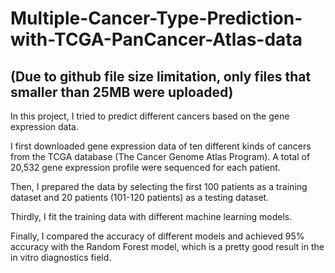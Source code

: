 # Multiple-Cancer-Type-Prediction-with-TCGA-PanCancer-Atlas-data

## (Due to github file size limitation, only files that smaller than 25MB were uploaded)

In this project, I tried to predict different cancers based on the gene expression data.

I first downloaded gene expression data of ten different kinds of cancers from the TCGA database (The Cancer Genome Atlas Program). A total of 20,532 gene expression profile were sequenced for each patient.

Then, I prepared the data by selecting the first 100 patients as a training dataset and 20 patients (101-120 patients) as a testing dataset.

Thirdly, I fit the training data with different machine learning models.

Finally, I compared the accuracy of different models and achieved 95% accuracy with the Random Forest model, which is a pretty good result in the in vitro diagnostics field.
